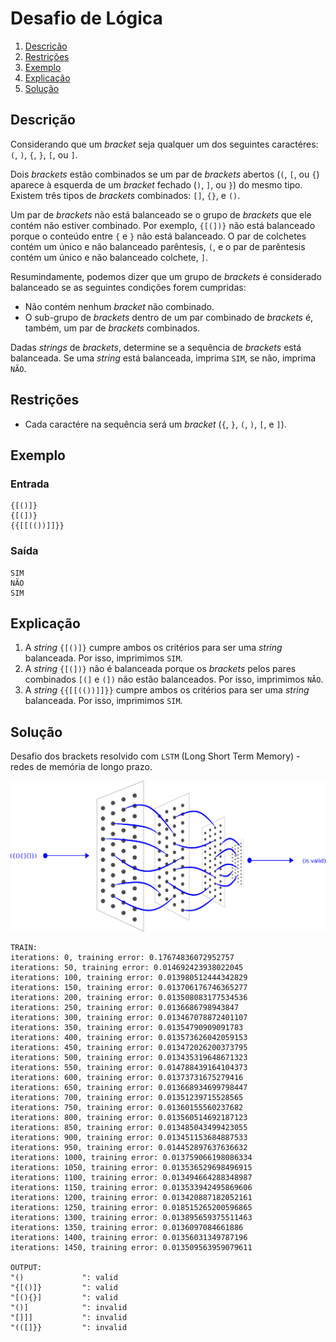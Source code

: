 # Desafio de Lógica
1. [Descrição](#descrição)
2. [Restrições](#restrições)
3. [Exemplo](#exemplo)
4. [Explicação](#explicação)
5. [Solução](#solução)

## Descrição
Considerando que um *bracket* seja qualquer um dos seguintes caractéres: `(`,  `)`, `{`, `}`, `[`, ou `]`.

Dois *brackets* estão combinados se um par de *brackets* abertos (`(`, `[`, ou `{`) aparece à esquerda de um *bracket* fechado (`)`, `]`, ou `}`) do mesmo tipo. Existem três tipos de *brackets* combinados: `[]`, `{}`, e `()`.

Um par de *brackets* não está balanceado se o grupo de *brackets* que ele contém não estiver combinado. Por exemplo, `{[(])}` não está balanceado porque o conteúdo entre `{` e `}` não está balanceado. O par de colchetes contém um único e não balanceado parêntesis, `(`, e o par de parêntesis contém um único e não balanceado colchete, `]`.

Resumindamente, podemos dizer que um grupo de *brackets* é considerado balanceado se as seguintes condições forem cumpridas:

- Não contém nenhum *bracket* não combinado.
- O sub-grupo de *brackets* dentro de um par combinado de *brackets* é, também, um par de *brackets* combinados.

Dadas *strings* de *brackets*, determine se a sequência de *brackets* está balanceada. 
Se uma *string* está balanceada, imprima `SIM`, se não, imprima `NÃO`.

## Restrições
- Cada caractére na sequência será um *bracket* (`{`, `}`, `(`, `)`, `[`, e `]`).

## Exemplo
### Entrada
```
{[()]}
{[(])}
{{[[(())]]}}
```
### Saída
```
SIM
NÃO
SIM
```

## Explicação
1. A *string* `{[()]}` cumpre ambos os critérios para ser uma *string* balanceada. Por isso, imprimimos `SIM`.
2. A *string* `{[(])}` não é balanceada porque os *brackets* pelos pares combinados `[(]` e `(])` não estão balanceados. Por isso, imprimimos `NÃO`.
3. A *string* `{{[[(())]]}}` cumpre ambos os critérios para ser uma *string* balanceada. Por isso, imprimimos `SIM`.

## Solução
Desafio dos brackets resolvido com `LSTM` (Long Short Term Memory) - redes de memória de longo prazo.

![network](network.png)

```shell
TRAIN:
iterations: 0, training error: 0.17674836072952757
iterations: 50, training error: 0.014692423938022045
iterations: 100, training error: 0.013980512444342829
iterations: 150, training error: 0.013706176746365277
iterations: 200, training error: 0.013508083177534536
iterations: 250, training error: 0.0136686798943847
iterations: 300, training error: 0.013467078872401107
iterations: 350, training error: 0.01354790909091783
iterations: 400, training error: 0.013573626042059153
iterations: 450, training error: 0.013472026200373795
iterations: 500, training error: 0.013435319648671323
iterations: 550, training error: 0.014788439164104373
iterations: 600, training error: 0.01373731675279416
iterations: 650, training error: 0.013668934699798447
iterations: 700, training error: 0.01351239715528565
iterations: 750, training error: 0.01360155560237682
iterations: 800, training error: 0.013560514692187123
iterations: 850, training error: 0.013485043499423055
iterations: 900, training error: 0.013451153684887533
iterations: 950, training error: 0.014452897637636632
iterations: 1000, training error: 0.013759066198086334
iterations: 1050, training error: 0.013536529698496915
iterations: 1100, training error: 0.013494664288348987
iterations: 1150, training error: 0.013533942495869606
iterations: 1200, training error: 0.013420887182052161
iterations: 1250, training error: 0.018515265200596865
iterations: 1300, training error: 0.013895659375511463
iterations: 1350, training error: 0.0136097084661886
iterations: 1400, training error: 0.01356031349787196
iterations: 1450, training error: 0.013509563959079611

OUTPUT:
"()             ": valid
"{[()]}         ": valid
"[(){}]         ": valid
"()]            ": invalid
"[]]]           ": invalid
"(([]}}         ": invalid
```